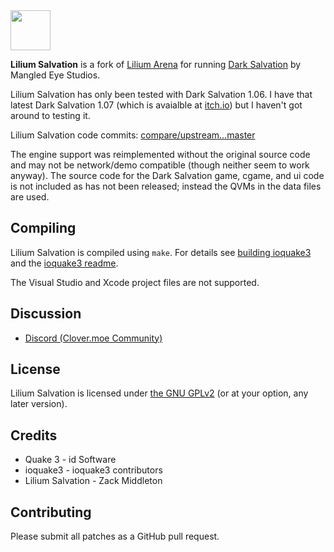 <img src="https://raw.githubusercontent.com/zturtleman/lilium-arena/master/misc/lilium.png" width="64">

**Lilium Salvation** is a fork of [Lilium Arena](https://github.com/zturtleman/lilium-arena) for running [Dark Salvation](https://mangledeyestudios.itch.io/dark-salvation) by Mangled Eye Studios.

Lilium Salvation has only been tested with Dark Salvation 1.06. I have that latest Dark Salvation 1.07 (which is avaialble at [itch.io](https://mangledeyestudios.itch.io/dark-salvation)) but I haven't got around to testing it.

Lilium Salvation code commits: [compare/upstream...master](https://github.com/zturtleman/lilium-salvation/compare/upstream...master)

The engine support was reimplemented without the original source code and may not be network/demo compatible (though neither seem to work anyway). The source code for the Dark Salvation game, cgame, and ui code is not included as has not been released; instead the QVMs in the data files are used.

## Compiling

Lilium Salvation is compiled using `make`. For details see [building ioquake3](http://wiki.ioquake3.org/Building_ioquake3) and the [ioquake3 readme](README-ioq3.md).

The Visual Studio and Xcode project files are not supported.


## Discussion

  * [Discord (Clover.moe Community)](https://discord.gg/7J2pjGD)


## License

Lilium Salvation is licensed under [the GNU GPLv2](COPYING.txt) (or at your option, any later version).


## Credits

* Quake 3 - id Software
* ioquake3 - ioquake3 contributors
* Lilium Salvation - Zack Middleton


## Contributing

Please submit all patches as a GitHub pull request.


